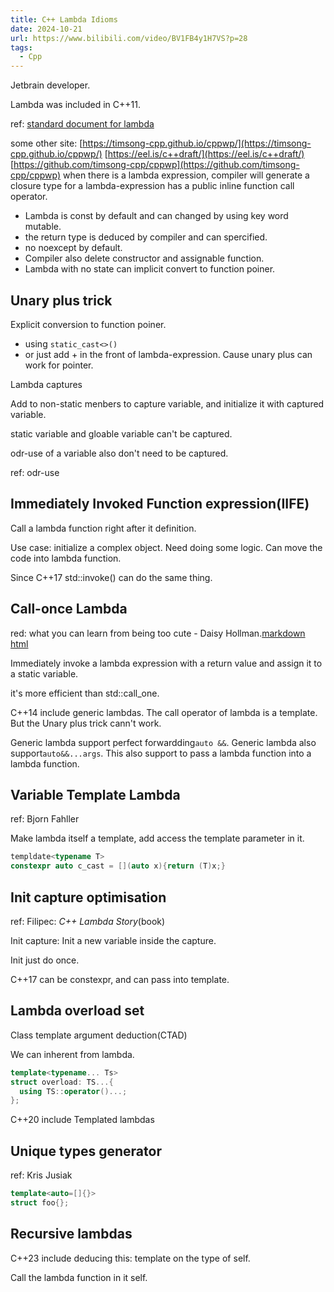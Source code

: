 ```yaml
---
title: C++ Lambda Idioms
date: 2024-10-21
url: https://www.bilibili.com/video/BV1FB4y1H7VS?p=28
tags:
  - Cpp
---
```


Jetbrain developer.

Lambda was included in C++11.

ref: [standard document for lambda](https://eel.is/c++draft/expr.prim.lambda)

some other site: [https://timsong-cpp.github.io/cppwp/](https://timsong-cpp.github.io/cppwp/) [https://eel.is/c++draft/](https://eel.is/c++draft/) [https://github.com/timsong-cpp/cppwp](https://github.com/timsong-cpp/cppwp)
when there is a lambda expression, compiler will generate a closure type for a lambda-expression has a public inline function call operator.

- Lambda is const by default and can changed by using key word mutable.
- the return type is deduced by compiler and can spercified.
- no noexcept by default.
- Compiler also delete constructor and assignable function.
- Lambda with no state can implicit convert to function poiner.

## Unary plus trick

Explicit conversion to function poiner.

- using `static_cast<>()`
- or just add + in the front of lambda-expression. Cause unary plus can work for pointer.

Lambda captures

Add to non-static menbers to capture variable, and initialize it with captured variable.

static variable and gloable variable can't be captured.

odr-use of a variable also don't need to be captured.

ref: odr-use

## Immediately Invoked Function expression(IIFE)

Call a lambda function right after it definition.

Use case: initialize a complex object. Need doing some logic. Can move the code into lambda function.

Since C++17 std::invoke() can do the same thing.

## Call-once Lambda

red: what you can learn from being too cute - Daisy Hollman.[markdown](../../cpp/what_you_can_learn_from_being_too_cute_part_1.md) [html](../../cpp/what_you_can_learn_from_being_too_cute_part_1.html)

Immediately invoke a lambda expression with a return value and assign it to a static variable.

it's more efficient than std::call_one.

C++14 include generic lambdas. The call operator of lambda is a template. But the Unary plus trick cann't work.

Generic lambda support perfect forwardding`auto &&`. Generic lambda also support`auto&&...args`. This also support to pass a lambda function into a lambda function.

## Variable Template Lambda

ref: Bjorn Fahller

Make lambda itself a template, add access the template parameter in it.

```cpp
templdate<typename T>
constexpr auto c_cast = [](auto x){return (T)x;}
```

## Init capture optimisation

ref: Filipec: *C++ Lambda Story*(book)

Init capture: Init a new variable inside the capture.

Init just do once.

C++17 can be constexpr, and can pass into template.

## Lambda overload set

Class template argument deduction(CTAD)

We can inherent from lambda.

```cpp
template<typename... Ts>
struct overload: TS...{
  using TS::operator()...;
};
```

C++20 include Templated lambdas

## Unique types generator

ref: Kris Jusiak

```cpp
template<auto=[]{}>
struct foo{};
```

## Recursive lambdas

C++23 include deducing this: template on the type of self.

Call the lambda function in it self.
